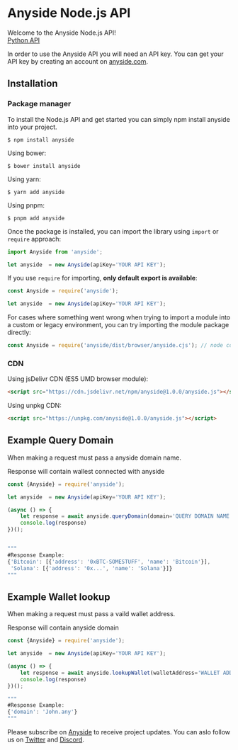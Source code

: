 # Anyside Node.js API

Welcome to the Anyside Node.js API!<br />
[Python API](https://github.com/Anyside-Api/Anyside-Python-API)

In order to use the Anyside API you will need an API key. You can get your API key by creating an account on [anyside.com](https://anyside.com/).

## Installation

### Package manager

To install the Node.js API and get started you can simply npm install anyside into your project.

```ssh
$ npm install anyside
```

Using bower:

```ssh
$ bower install anyside
```

Using yarn:

```ssh
$ yarn add anyside
```

Using pnpm:

```ssh
$ pnpm add anyside
```

Once the package is installed, you can import the library using `import` or `require` approach:

```javascript
import Anyside from 'anyside';

let anyside  = new Anyside(apiKey='YOUR API KEY');
```

If you use `require` for importing, **only default export is available**:

```javascript
const Anyside = require('anyside');

let anyside  = new Anyside(apiKey='YOUR API KEY');
```

For cases where something went wrong when trying to import a module into a custom or legacy environment,
you can try importing the module package directly:

```javascript
const Anyside = require('anyside/dist/browser/anyside.cjs'); // node commonJS bundle (ES2017)
```

### CDN

Using jsDelivr CDN (ES5 UMD browser module):

```html
<script src="https://cdn.jsdelivr.net/npm/anyside@1.0.0/anyside.js"></script>
```

Using unpkg CDN:

```html
<script src="https://unpkg.com/anyside@1.0.0/anyside.js"></script>
```

## Example Query Domain

When making a request must pass a anyside domain name.

Response will contain wallest connected with anyside

```javascript
const {Anyside} = require('anyside');

let anyside  = new Anyside(apiKey='YOUR API KEY');

(async () => {
    let response = await anyside.queryDomain(domain='QUERY DOMAIN NAME Eg. John.any');
    console.log(response)
})();


"""
#Response Example:
{'Bitcoin': [{'address': '0xBTC-SOMESTUFF', 'name': 'Bitcoin'}],
 'Solana': [{'address': '0x...', 'name': 'Solana'}]}
"""
```

## Example Wallet lookup
When making a request must pass a vaild wallet address.

Response will contain anyside domain

```javascript
const {Anyside} = require('anyside');

let anyside  = new Anyside(apiKey='YOUR API KEY');

(async () => {
    let response = await anyside.lookupWallet(walletAddress='WALLET ADDRESS');
    console.log(response)
})();

"""
#Response Example:
{'domain': 'John.any'}
"""
```
Please subscribe on [Anyside](https://anyside.com/) to receive project updates.
You can aslo follow us on [Twitter](https://twitter.com/AnysideNames) and [Discord](https://discord.com/invite/MKDBhDEtUn).